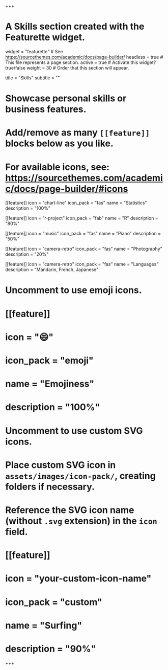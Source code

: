 +++
# A Skills section created with the Featurette widget.
widget = "featurette"  # See https://sourcethemes.com/academic/docs/page-builder/
headless = true  # This file represents a page section.
active = true  # Activate this widget? true/false
weight = 30  # Order that this section will appear.

title = "Skills"
subtitle = ""

# Showcase personal skills or business features.
# 
# Add/remove as many `[[feature]]` blocks below as you like.
# 
# For available icons, see: https://sourcethemes.com/academic/docs/page-builder/#icons

  [[feature]]
  icon = "chart-line"
  icon_pack = "fas"
  name = "Statistics"
  description = "100%" 
  
  [[feature]]
  icon = "r-project"
  icon_pack = "fab"
  name = "R"
  description = "80%"

[[feature]]
  icon = "music"
  icon_pack = "fas"
  name = "Piano"
  description = "50%"
 
[[feature]]
  icon = "camera-retro"
  icon_pack = "fas"
  name = "Photography"
  description = "20%"

[[feature]]
  icon = "camera-retro"
  icon_pack = "fas"
  name = "Languages"
  description = "Mandarin, French, Japanese"

# Uncomment to use emoji icons.
# [[feature]]
#  icon = ":smile:"
#  icon_pack = "emoji"
#  name = "Emojiness"
#  description = "100%"  

# Uncomment to use custom SVG icons.
# Place custom SVG icon in `assets/images/icon-pack/`, creating folders if necessary.
# Reference the SVG icon name (without `.svg` extension) in the `icon` field.
# [[feature]]
#  icon = "your-custom-icon-name"
#  icon_pack = "custom"
#  name = "Surfing"
#  description = "90%"

+++
